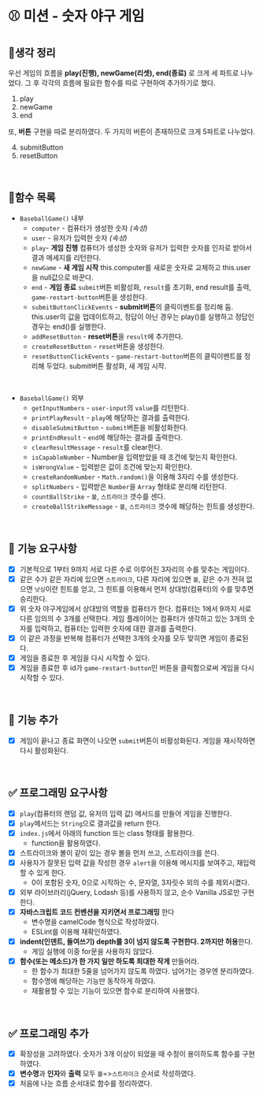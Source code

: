 # ⚾ 미션 - 숫자 야구 게임

## 📌생각 정리

우선 게임의 흐름을 **play(진행), newGame(리셋), end(종료)** 로 크게 세 파트로 나누었다. 그 후 각각의 흐름에 필요한 함수를 따로 구현하여 추가하기로 했다. 

1) play
2) newGame
3) end

또, **버튼** 구현을 따로 분리하였다. 두 가지의 버튼이 존재하므로 크게 5파트로 나누었다.  

4) submitButton
5) resetButton

<br>

## 📌함수 목록

- `BaseballGame()` 내부
  - `computer` - 컴퓨터가 생성한 숫자 *(속성)*
  - `user` - 유저가 입력한 숫자 *(속성)*
  - `play`- **게임 진행** 컴퓨터가 생성한 숫자와 유저가 입력한 숫자를 인자로 받아서 결과 메세지를 리턴한다.
  - `newGame` - **새 게임 시작** this.computer를 새로운 숫자로 교체하고 this.user을 null값으로 바꾼다. 
  - `end` - **게임 종료** `submit`버튼 비활성화, `result`를 초기화, end result를 출력, `game-restart-button`버튼을 생성한다. 
  - `submitButtonClickEvents` - **submit버튼**의 클릭이벤트를 정리해 둠. this.user의 값을 업데이트하고, 정답이 아닌 경우는 play()를 실행하고 정답인 경우는 end()를 실행한다. 
  - `addResetButton` - **reset버튼**을 `result`에 추가한다.
  - `createResetButton` - `reset`버튼을 생성한다.
  - `resetButtonClickEvents` - `game-restart-button`버튼의 클릭이벤트를 정리해 두었다. submit버튼 활성화, 새 게임 시작.

<br>

- `BaseballGame()` 외부
  - `getInputNumbers` - `user-input`의 `value`를 리턴한다. 
  - `printPlayResult` - `play`에 해당하는 결과를 출력한다.
  - `disableSubmitButton` - `submit`버튼을 비활성화한다.
  - `printEndResult` - `end`에 해당하는 결과를 출력한다. 
  - `clearResultMessage` - `result`를 clear한다.
  - `isCapableNumber` - Number을 입력받았을 때 조건에 맞는지 확인한다.
  - `isWrongValue` - 입력받은 값이 조건에 맞는지 확인한다. 
  - `createRandomNumber` - `Math.random()`을 이용해 3자리 수를 생성한다. 
  - `splitNumbers` - 입력받은 `Number`을 `Array` 형태로 분리해 리턴한다.
  - `countBallStrike` - `볼`, `스트라이크` 갯수를 센다.
  - `createBallStrikeMessage` - `볼`, `스트라이크` 갯수에 해당하는 힌트를 생성한다.

<br>

## 🎯 기능 요구사항

- [x] 기본적으로 1부터 9까지 서로 다른 수로 이루어진 3자리의 수를 맞추는 게임이다.
- [x] 같은 수가 같은 자리에 있으면 `스트라이크`, 다른 자리에 있으면 `볼`, 같은 수가 전혀 없으면 `낫싱`이란 힌트를 얻고, 그 힌트를 이용해서 먼저 상대방(컴퓨터)의 수를 맞추면 승리한다. 
- [x] 위 숫자 야구게임에서 상대방의 역할을 컴퓨터가 한다. 컴퓨터는 1에서 9까지 서로 다른 임의의 수 3개를 선택한다. 게임 플레이어는 컴퓨터가 생각하고 있는 3개의 숫자를 입력하고, 컴퓨터는 입력한 숫자에 대한 결과를 출력한다.
- [x] 이 같은 과정을 반복해 컴퓨터가 선택한 3개의 숫자를 모두 맞히면 게임이 종료된다.
- [x] 게임을 종료한 후 게임을 다시 시작할 수 있다.
- [x] 게임을 종료한 후 id가 `game-restart-button`인 버튼을 클릭함으로써 게임을 다시 시작할 수 있다. 

<br>

## 🎯 기능 추가

- [x] 게임이 끝나고 종료 화면이 나오면 `submit`버튼이 비활성화된다. 게임을 재시작하면 다시 활성화된다. 

<br>

## ✅ 프로그래밍 요구사항

- [x] `play`(컴퓨터의 랜덤 값, 유저의 입력 값) 메서드를 만들어 게임을 진행한다.
- [x] `play`메서드는 `String`으로 결과값을 return 한다.
- [x] `index.js`에서 아래의 function 또는 class 형태를 활용한다.
  * function을 활용하였다. 
- [x] 스트라이크와 볼이 같이 있는 경우 볼을 먼저 쓰고, 스트라이크를 쓴다.
- [x] 사용자가 잘못된 입력 값을 작성한 경우 `alert`을 이용해 메시지를 보여주고, 재입력할 수 있게 한다.
  * 0이 포함된 숫자, 0으로 시작하는 수, 문자열, 3자릿수 외의 수를 제외시켰다. 
- [x] 외부 라이브러리(jQuery, Lodash 등)를 사용하지 않고, 순수 Vanilla JS로만 구현한다.
- [x] **자바스크립트 코드 컨벤션을 지키면서 프로그래밍** 한다 
  * 변수명을 camelCode 형식으로 작성하였다. 
  * ESLint를 이용해 재확인하였다. 
- [x] **indent(인덴트, 들여쓰기) depth를 3이 넘지 않도록 구현한다. 2까지만 허용**한다.
  * 게임 실행에 이중 for문을 사용하지 않았다. 
- [x] **함수(또는 메소드)가 한 가지 일만 하도록 최대한 작게** 만들어라.
  * 한 함수가 최대한 5줄을 넘어가지 않도록 하였다. 넘어가는 경우엔 분리하였다. 
  * 함수명에 해당하는 기능만 동작하게 하였다. 
  * 재활용할 수 있는 기능이 있으면 함수로 분리하여 사용했다. 
<br>

## ✅ 프로그래밍 추가
- [x] 확장성을 고려하였다. 숫자가 3개 이상이 되었을 때 수정이 용이하도록 함수를 구현하였다. 
- [x] **변수명**과 **인자**와 **출력** 모두 `볼`=>`스트라이크` 순서로 작성하였다. 
- [x] 처음에 나눈 흐름 순서대로 함수를 정리하였다. 

<br>
